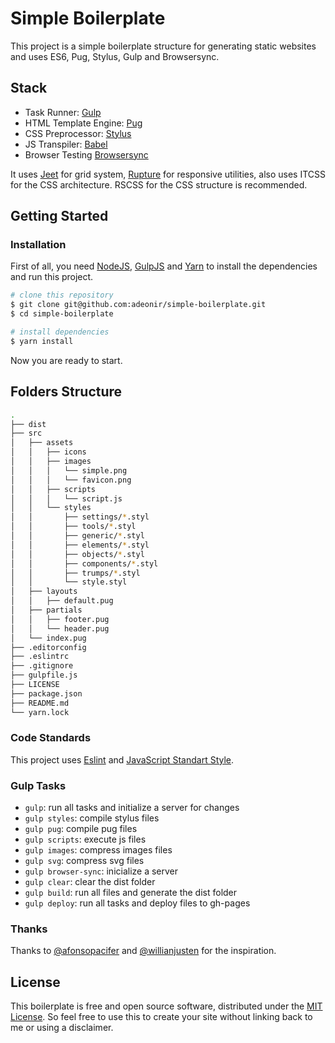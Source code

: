 # Simple Boilerplate

This project is a simple boilerplate structure for generating static websites and uses ES6, Pug, Stylus, Gulp and Browsersync.

## Stack

- Task Runner: [Gulp](https://gulpjs.com/)
- HTML Template Engine: [Pug](https://pugjs.org/)
- CSS Preprocessor: [Stylus](http://stylus-lang.com/)
- JS Transpiler: [Babel](https://babeljs.io/)
- Browser Testing [Browsersync](https://www.browsersync.io/)

It uses [Jeet](http://jeet.gs/) for grid system, [Rupture](https://github.com/jenius/rupture) for responsive utilities, also uses ITCSS for the CSS architecture. RSCSS for the CSS structure is recommended.

## Getting Started

### Installation

First of all, you need [NodeJS](https://nodejs.org/), [GulpJS](https://gulpjs.com/) and [Yarn](https://yarnpkg.com/) to install the dependencies and run this project.

```sh
# clone this repository
$ git clone git@github.com:adeonir/simple-boilerplate.git
$ cd simple-boilerplate

# install dependencies
$ yarn install
```

Now you are ready to start.

## Folders Structure
```sh
.
├── dist
├── src
│   ├── assets
│   │   ├── icons
│   │   ├── images
│   │   │   └── simple.png
│   │   │   └── favicon.png
│   │   ├── scripts
│   │   │   └── script.js
│   │   └── styles
│   │       ├── settings/*.styl
│   │       ├── tools/*.styl
│   │       ├── generic/*.styl
│   │       ├── elements/*.styl
│   │       ├── objects/*.styl
│   │       ├── components/*.styl
│   │       ├── trumps/*.styl
│   │       └── style.styl
│   ├── layouts
│   │   ├── default.pug
│   ├── partials
│   │   ├── footer.pug
│   │   └── header.pug
│   └── index.pug
├── .editorconfig
├── .eslintrc
├── .gitignore
├── gulpfile.js
├── LICENSE
├── package.json
├── README.md
└── yarn.lock
```

### Code Standards

This project uses [Eslint](https://eslint.org/) and [JavaScript Standart Style](https://standardjs.com/).

### Gulp Tasks

- `gulp`: run all tasks and initialize a server for changes
- `gulp styles`: compile stylus files
- `gulp pug`: compile pug files
- `gulp scripts`: execute js files
- `gulp images`: compress images files
- `gulp svg`: compress svg files
- `gulp browser-sync`: inicialize a server
- `gulp clear`: clear the dist folder
- `gulp build`: run all files and generate the dist folder
- `gulp deploy`: run all tasks and deploy files to gh-pages

### Thanks

Thanks to [@afonsopacifer](https://github.com/csshortcut/csshortcut-app) and [@willianjusten](https://github.com/Qualy-org/qualy-front) for the inspiration.

## License

This boilerplate is free and open source software, distributed under the [MIT License](https://gitlab.com/adeonir/simple-boilerplate/blob/master/LICENSE). So feel free to use this to create your site without linking back to me or using a disclaimer.

